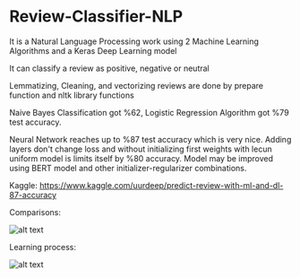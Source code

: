 # Review-Classifier-NLP
It is a Natural Language Processing work using 2 Machine Learning Algorithms and a Keras Deep Learning model

It can classify a review as positive, negative or neutral

Lemmatizing, Cleaning, and vectorizing reviews are done by prepare function and nltk library functions

Naive Bayes Classification got %62, Logistic Regression Algorithm got %79 test accuracy.

Neural Network reaches up to %87 test accuracy which is very nice. Adding layers don't change loss and without initializing first weights with lecun uniform model is limits itself by %80 accuracy. Model may be improved using BERT model and other initializer-regularizer combinations.

Kaggle: https://www.kaggle.com/uurdeep/predict-review-with-ml-and-dl-87-accuracy


Comparisons:

![alt text](https://github.com/DevMilk/Classifying-reviews/blob/master/__results___17_1.png)

Learning process:

![alt text](https://github.com/DevMilk/Classifying-reviews/blob/master/plot.png)
